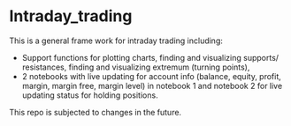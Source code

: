 # Intraday_trading
 
This is a general frame work for intraday trading including:

* Support functions for plotting charts, finding and visualizing supports/ resistances, finding and visualizing extremum (turning points),
* 2 notebooks with live updating for account info (balance, equity, profit, margin, margin free, margin level) in notebook 1 and notebook 2 for live updating status for holding positions.

This repo is subjected to changes in the future.